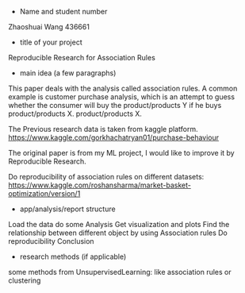 - Name and student number

Zhaoshuai Wang 436661

- title of your project

Reproducible Research for Association Rules


- main idea (a few paragraphs)

This paper deals with the analysis called association rules.
A common example is customer purchase analysis, which is an attempt to guess whether the consumer will buy the product/products Y if he buys product/products X. product/products X.

The Previous research data is taken from kaggle platform.  https://www.kaggle.com/gorkhachatryan01/purchase-behaviour

The original paper is from my ML project, I would like to improve it by Reproducible Research.

Do reproducibility of association rules on different datasets:
https://www.kaggle.com/roshansharma/market-basket-optimization/version/1

- app/analysis/report structure

Load the data
do some Analysis
Get visualization and plots
Find the relationship between different object by using Association rules
Do reproducibility
Conclusion

- research methods (if applicable)

some methods from UnsupervisedLearning:  like association rules or clustering

